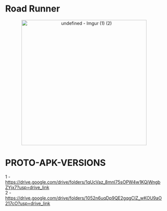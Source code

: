 # Road Runner

<div align="center">
    <img src="https://github.com/user-attachments/assets/5e97b600-6c71-459b-8584-0686f686450d" width="400" alt="undefined - Imgur (1) (2)">
</div>

# PROTO-APK-VERSIONS
1 - https://drive.google.com/drive/folders/1qUcVaz_8mnl75sOPW4w1KQjWngbZYjx7?usp=drive_link <br/>
2 - https://drive.google.com/drive/folders/1052n6uqDp9QE2gqgClZ_wKOU9aO217cO?usp=drive_link
